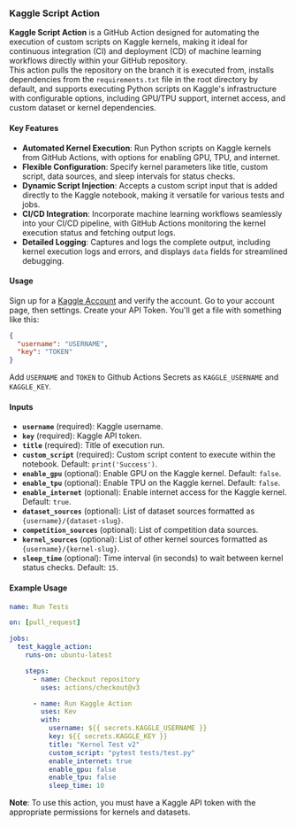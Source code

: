 ### Kaggle Script Action

**Kaggle Script Action** is a GitHub Action designed for automating the execution of custom scripts on Kaggle kernels, making it ideal for continuous integration (CI) and deployment (CD) of machine learning workflows directly within your GitHub repository. 
<br>
This action pulls the repository on the branch it is executed from, installs dependencies from the `requirements.txt` file in the root directory by default, and supports executing Python scripts on Kaggle's infrastructure with configurable options, including GPU/TPU support, internet access, and custom dataset or kernel dependencies. 

#### Key Features
- **Automated Kernel Execution**: Run Python scripts on Kaggle kernels from GitHub Actions, with options for enabling GPU, TPU, and internet.
- **Flexible Configuration**: Specify kernel parameters like title, custom script, data sources, and sleep intervals for status checks.
- **Dynamic Script Injection**: Accepts a custom script input that is added directly to the Kaggle notebook, making it versatile for various tests and jobs.
- **CI/CD Integration**: Incorporate machine learning workflows seamlessly into your CI/CD pipeline, with GitHub Actions monitoring the kernel execution status and fetching output logs.
- **Detailed Logging**: Captures and logs the complete output, including kernel execution logs and errors, and displays `data` fields for streamlined debugging.
  
#### Usage
Sign up for a [Kaggle Account](https://www.kaggle.com/account/login?phase=startRegisterTab) and verify the account.
Go to your account page, then settings. Create your API Token. You'll get a file with something like this:
```json
{
  "username": "USERNAME",
  "key": "TOKEN"
}
```
Add `USERNAME` and `TOKEN` to Github Actions Secrets as `KAGGLE_USERNAME` and `KAGGLE_KEY`.

#### Inputs
- **`username`** (required): Kaggle username.
- **`key`** (required): Kaggle API token.
- **`title`** (required): Title of execution run.
- **`custom_script`** (required): Custom script content to execute within the notebook. Default: `print('Success')`.
- **`enable_gpu`** (optional): Enable GPU on the Kaggle kernel. Default: `false`.
- **`enable_tpu`** (optional): Enable TPU on the Kaggle kernel. Default: `false`.
- **`enable_internet`** (optional): Enable internet access for the Kaggle kernel. Default: `true`.
- **`dataset_sources`** (optional): List of dataset sources formatted as `{username}/{dataset-slug}`.
- **`competition_sources`** (optional): List of competition data sources.
- **`kernel_sources`** (optional): List of other kernel sources formatted as `{username}/{kernel-slug}`.
- **`sleep_time`** (optional): Time interval (in seconds) to wait between kernel status checks. Default: `15`.


#### Example Usage
```yaml
name: Run Tests

on: [pull_request]

jobs:
  test_kaggle_action:
    runs-on: ubuntu-latest

    steps:
      - name: Checkout repository
        uses: actions/checkout@v3

      - name: Run Kaggle Action
        uses: Kev
        with:
          username: ${{ secrets.KAGGLE_USERNAME }}
          key: ${{ secrets.KAGGLE_KEY }}
          title: "Kernel Test v2"
          custom_script: "pytest tests/test.py"
          enable_internet: true
          enable_gpu: false
          enable_tpu: false
          sleep_time: 10
```

**Note**: To use this action, you must have a Kaggle API token with the appropriate permissions for kernels and datasets.